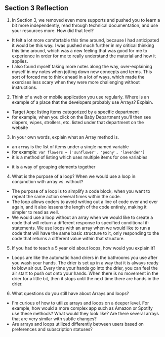 ## Section 3 Reflection

1. In Section 3, we removed even more supports and pushed you to learn a bit more independently, read through technical documentation, and use your resources more. How did that feel?
- It felt a lot more comfortable this time around, because I had anticipated it would be this way. I was pushed much further in my critical thinking this time around, which was a new feeling that was good for me to experience in order for me to really understand the material and how it applies.
- I also found myself taking more notes along the way, over-explaining myself in my notes when jotting down new concepts and terms. This sort of forced me to think ahead in a lot of ways, which made the exercises less scary when they were more challenging without instructions.

2. Think of a web or mobile application you use regularly. Where is an example of a place that the developers probably use Arrays? Explain.
- Target App: listing items categorized by a specific department
- for example, when you click on the Baby Department you'll then see diapers, wipes, strollers, etc. listed under that department on the website

3. In your own words, explain what an Array method is.
- an `array` is the list of items under a single named variable
- for example: `var flowers = ['sunflower', 'peony', 'lavender']`
- it is a method of listing which uses multiple items for one variables
* it is a way of grouping elements together

4. What is the purpose of a loop? When we would use a loop in conjunction with array vs. without?
- The purpose of a loop is to simplify a code block, when you want to repeat the same action several times within the code.
- The loop allows coders to avoid writing out a line of code over and over again, and it also lessens the length of the code entirely, making it simpler to read as well.
- We would use a loop without an array when we would like to create a code that will return a different response to specified conditional if-statements. We use loops with an array when we would like to run a code that will have the same basic structure to it, only responding to the code that returns a different value within that structure.

5. If you had to teach a 5 year old about loops, how would you explain it?
- Loops are like the automatic hand driers in the bathrooms you use after you wash your hands. The drier is set up in a way that it is always ready to blow air out. Every time your hands go into the drier, you can feel the air start to push out onto your hands. When there is no movement in the drier for a little bit, then it stops until the next time there are hands in the drier.

6. What questions do you still have about Arrays and loops?
- I'm curious of how to utilize arrays and loops on a deeper level. For example, how would a more complex app such as Amazon or Spotify use these methods? What would they look like? Are there several arrays that are very similar with subtle changes?
- Are arrays and loops utilized differently between users based on preferences and subscription statuses?
